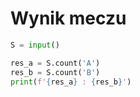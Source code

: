# Wynik meczu

```python
S = input()

res_a = S.count('A')
res_b = S.count('B')
print(f'{res_a} : {res_b}')
```
